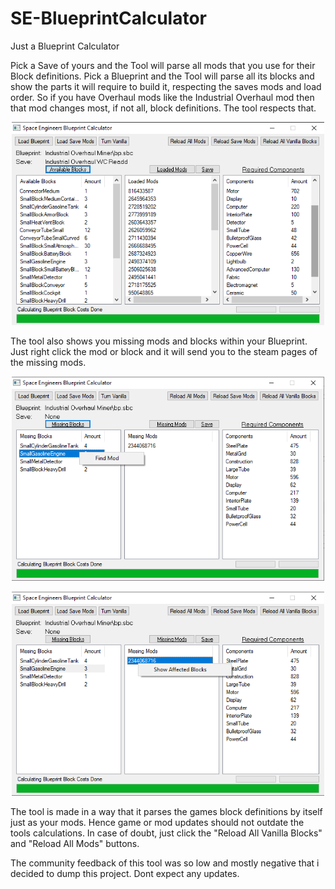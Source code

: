 # SE-BlueprintCalculator
Just a Blueprint Calculator

Pick a Save of yours and the Tool will parse all mods that you use for their Block definitions.
Pick a Blueprint and the Tool will parse all its blocks and show the parts it will require to build it, respecting the saves mods and load order. So if you have Overhaul mods like the Industrial Overhaul mod then that mod changes most, if not all, block definitions. The tool respects that.

<p align="center">
    <img src="images/1.png" width="500" />
</p>

The tool also shows you missing mods and blocks within your Blueprint. Just right click the mod or block and it will send you to the steam pages of the missing mods.

<p align="center">
    <img src="images/2.png" width="500" />
</p>

<p align="center">
    <img src="images/3.png" width="500" />
</p>

The tool is made in a way that it parses the games block definitions by itself just as your mods. Hence game or mod updates should not outdate the tools calculations. In case of doubt, just click the "Reload All Vanilla Blocks" and "Reload All Mods" buttons.


The community feedback of this tool was so low and mostly negative that i decided to dump this project.
Dont expect any updates.